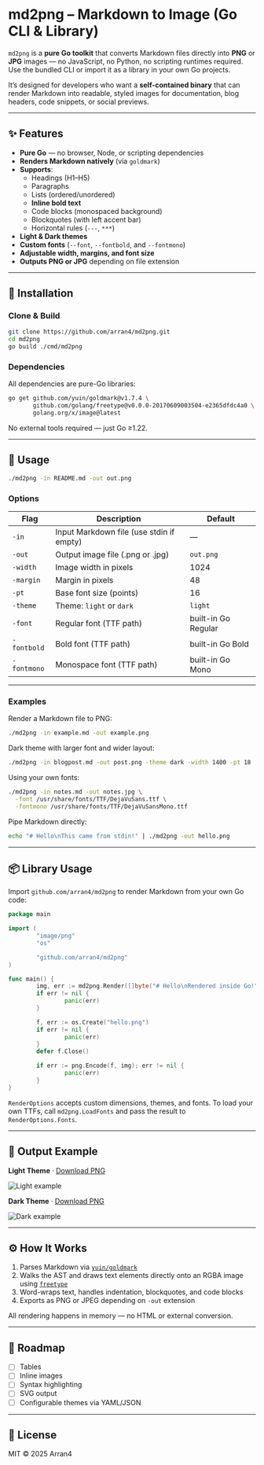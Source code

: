 # md2png – Markdown to Image (Go CLI & Library)

`md2png` is a **pure Go toolkit** that converts Markdown files directly into **PNG** or **JPG** images — no JavaScript, no Python, no scripting runtimes required. Use the bundled CLI or import it as a library in your own Go projects.

It’s designed for developers who want a **self-contained binary** that can render Markdown into readable, styled images for documentation, blog headers, code snippets, or social previews.

---

## ✨ Features

- **Pure Go** — no browser, Node, or scripting dependencies
- **Renders Markdown natively** (via `goldmark`)
- **Supports**:
    - Headings (H1–H5)
    - Paragraphs
    - Lists (ordered/unordered)
    - **Inline bold text**
    - Code blocks (monospaced background)
    - Blockquotes (with left accent bar)
    - Horizontal rules (`---`, `***`)
- **Light & Dark themes**
- **Custom fonts** (`--font`, `--fontbold`, and `--fontmono`)
- **Adjustable width, margins, and font size**
- **Outputs PNG or JPG** depending on file extension

---

## 🧱 Installation

### Clone & Build

```bash
git clone https://github.com/arran4/md2png.git
cd md2png
go build ./cmd/md2png
```

### Dependencies

All dependencies are pure-Go libraries:

```bash
go get github.com/yuin/goldmark@v1.7.4 \
       github.com/golang/freetype@v0.0.0-20170609003504-e2365dfdc4a0 \
       golang.org/x/image@latest
```

No external tools required — just Go ≥1.22.

---

## 🚀 Usage

```bash
./md2png -in README.md -out out.png
```

### Options

| Flag | Description | Default |
|------|--------------|----------|
| `-in` | Input Markdown file (use stdin if empty) | — |
| `-out` | Output image file (.png or .jpg) | `out.png` |
| `-width` | Image width in pixels | 1024 |
| `-margin` | Margin in pixels | 48 |
| `-pt` | Base font size (points) | 16 |
| `-theme` | Theme: `light` or `dark` | `light` |
| `-font` | Regular font (TTF path) | built-in Go Regular |
| `-fontbold` | Bold font (TTF path) | built-in Go Bold |
| `-fontmono` | Monospace font (TTF path) | built-in Go Mono |

---

### Examples

Render a Markdown file to PNG:

```bash
./md2png -in example.md -out example.png
```

Dark theme with larger font and wider layout:

```bash
./md2png -in blogpost.md -out post.png -theme dark -width 1400 -pt 18
```

Using your own fonts:

```bash
./md2png -in notes.md -out notes.jpg \
  -font /usr/share/fonts/TTF/DejaVuSans.ttf \
  -fontmono /usr/share/fonts/TTF/DejaVuSansMono.ttf
```

Pipe Markdown directly:

```bash
echo "# Hello\nThis came from stdin!" | ./md2png -out hello.png
```

---

## 📦 Library Usage

Import `github.com/arran4/md2png` to render Markdown from your own Go code:

```go
package main

import (
        "image/png"
        "os"

        "github.com/arran4/md2png"
)

func main() {
        img, err := md2png.Render([]byte("# Hello\nRendered inside Go!"), md2png.RenderOptions{})
        if err != nil {
                panic(err)
        }

        f, err := os.Create("hello.png")
        if err != nil {
                panic(err)
        }
        defer f.Close()

        if err := png.Encode(f, img); err != nil {
                panic(err)
        }
}
```

`RenderOptions` accepts custom dimensions, themes, and fonts. To load your own TTFs, call `md2png.LoadFonts` and pass the result to `RenderOptions.Fonts`.

---

## 🧩 Output Example

**Light Theme** · [Download PNG](examples/light-example.png)

![Light example](examples/light-example.png)

**Dark Theme** · [Download PNG](examples/dark-example.png)

![Dark example](examples/dark-example.png)

---

## ⚙️ How It Works

1. Parses Markdown via [`yuin/goldmark`](https://github.com/yuin/goldmark)
2. Walks the AST and draws text elements directly onto an RGBA image using [`freetype`](https://pkg.go.dev/github.com/golang/freetype)
3. Word-wraps text, handles indentation, blockquotes, and code blocks
4. Exports as PNG or JPEG depending on `-out` extension

All rendering happens in memory — no HTML or external conversion.

---

## 🧠 Roadmap

- [ ] Tables
- [ ] Inline images
- [ ] Syntax highlighting
- [ ] SVG output
- [ ] Configurable themes via YAML/JSON

---

## 🪪 License

MIT © 2025 Arran4
